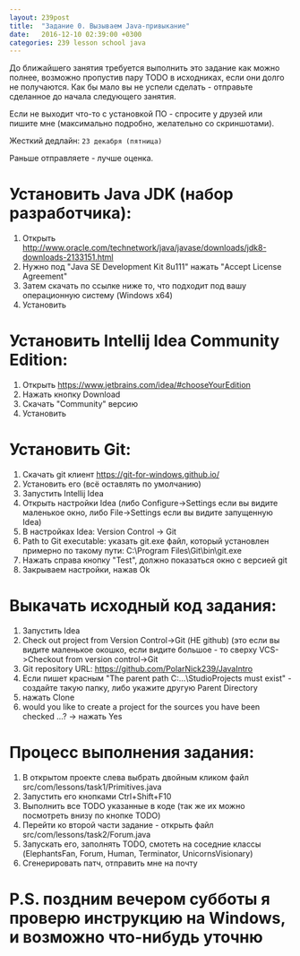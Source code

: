 ```yaml
---
layout: 239post
title:  "Задание 0. Вызываем Java-привыкание"
date:   2016-12-10 02:39:00 +0300
categories: 239 lesson school java
---
```


До ближайшего занятия требуется выполнить это задание как можно полнее, возможно пропустив пару TODO в исходниках, если они долго не получаются. Как бы мало вы не успели сделать - отправьте сделанное до начала следующего занятия. 

Если не выходит что-то с установкой ПО - спросите у друзей или пишите мне (максимально подробно, желательно со скриншотами).

Жесткий дедлайн: `23 декабря (пятница)`

Раньше отправляете - лучше оценка.

Установить Java JDK (набор разработчика):
=========================================
1. Открыть <a href="http://www.oracle.com/technetwork/java/javase/downloads/jdk8-downloads-2133151.html">http://www.oracle.com/technetwork/java/javase/downloads/jdk8-downloads-2133151.html</a>
2. Нужно под "Java SE Development Kit 8u111" нажать "Accept License Agreement"
3. Затем скачать по ссылке ниже то, что подходит под вашу операционную систему (Windows x64)
4. Установить

Установить Intellij Idea Community Edition:
===========================================
1. Открыть <a href="https://www.jetbrains.com/idea/#chooseYourEdition">https://www.jetbrains.com/idea/#chooseYourEdition</a>
2. Нажать кнопку Download
3. Скачать "Community" версию
4. Установить

Установить Git:
===============
1. Скачать git клиент <a href="https://git-for-windows.github.io/">https://git-for-windows.github.io/</a>
1. Установить его (всё оставлять по умолчанию)
1. Запустить Intellij Idea
1. Открыть настройки Idea (либо Configure->Settings если вы видите маленькое окно, либо File->Settings если вы видите запущенную Idea)
1. В настройках Idea: Version Control -> Git
1. Path to Git executable: указать git.exe файл, который установлен примерно по такому пути: C:\Program Files\Git\bin\git.exe
1. Нажать справа кнопку "Test", должно показаться окно с версией git
1. Закрываем настройки, нажав Ok

Выкачать исходный код задания:
==============================
1. Запустить Idea
2. Check out project from Version Control->Git (НЕ github) (это если вы видите маленькое окошко, если видите большое - то сверху VCS->Checkout from version control->Git
1. Git repository URL: <a href="https://github.com/PolarNick239/JavaIntro">https://github.com/PolarNick239/JavaIntro</a>
1. Если пишет красным "The parent path C:\...\StudioProjects must exist" - создайте такую папку, либо укажите другую Parent Directory
1. нажать Clone
1. would you like to create a project for the sources you have been checked ...? -> нажать Yes

Процесс выполнения задания:
===========================
1. В открытом проекте слева выбрать двойным кликом файл src/com/lessons/task1/Primitives.java
2. Запустить его кнопками Ctrl+Shift+F10
3. Выполнить все TODO указанные в коде (так же их можно посмотреть внизу по кнопке TODO)
4. Перейти ко второй части задание - открыть файл src/com/lessons/task2/Forum.java
5. Запускать его, заполнять TODO, смотеть на соседние классы (ElephantsFan, Forum, Human, Terminator, UnicornsVisionary)
6. Сгенерировать патч, отправить мне на почту

P.S. поздним вечером субботы я проверю инструкцию на Windows, и возможно что-нибудь уточню
==========================================================================================
